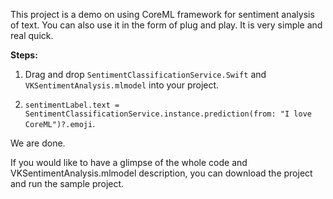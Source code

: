 This project is a demo on using CoreML framework for sentiment analysis of text. You can also use it in the form of plug and play. It is very simple and real quick.

**Steps:**

1) Drag and drop ```SentimentClassificationService.Swift``` and ```VKSentimentAnalysis.mlmodel``` into your project.

2) ```sentimentLabel.text = SentimentClassificationService.instance.prediction(from: "I love CoreML")?.emoji```.

We are done. 

If you would like to have a glimpse of the whole code and VKSentimentAnalysis.mlmodel description, you can download the project and run the sample project.
